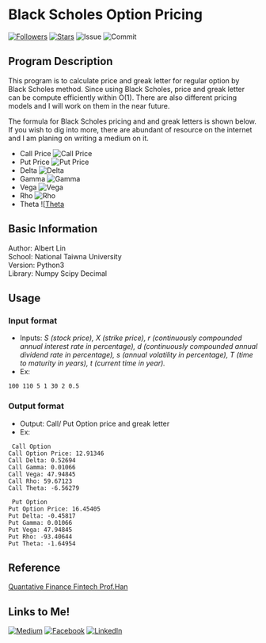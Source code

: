 # Black Scholes Option Pricing
  
[![Followers](https://img.shields.io/github/followers/AlbertLin0327?style=social)](https://github.com/AlbertLin0327)
[![Stars](https://img.shields.io/github/stars/AlbertLin0327?style=social)](https://github.com/AlbertLin0327)
![Issue](https://img.shields.io/github/issues/AlbertLin0327/Black-Scholes-Option-Pricing)
![Commit](https://img.shields.io/github/last-commit/AlbertLin0327/Black-Scholes-Option-Pricing)
  
## Program Description   
This program is to calculate price and greak letter for regular option by Black Scholes method. Since using Black Scholes, price and greak letter can be compute efficiently within O(1). There are also different pricing models and I will work on them in the near future.  
  
The formula for Black Scholes pricing and and greak letters is shown below. If you wish to dig into more, there are abundant of resource on the internet and I am planing on writing a medium on it.
  
- Call Price ![Call Price]('/images/CallPrice.png')
- Put Price ![Put Price]('/images/PutPrice.png')
- Delta ![Delta]('/images/delta.png')
- Gamma ![Gamma]('/images/gamma.png')
- Vega ![Vega]('/images/vega.png')
- Rho ![Rho]('/images/rho.png')
- Theta ![[Theta]('/images/theta.png')
    
## Basic Information  
Author: Albert Lin    
School: National Taiwna University    
Version: Python3   
Library: Numpy Scipy Decimal   
    
## Usage
### Input format   
- Inputs: *S (stock price), X (strike price), r (continuously compounded annual interest rate in percentage), d (continuously compounded annual dividend rate in percentage), s (annual volatility in percentage), T (time to maturity in years), t (current time in year).*   
- Ex: 
```
100 110 5 1 30 2 0.5  
```  
  
### Output format   
- Output: Call/ Put Option price and greak letter  
- Ex:  
```
 Call Option 
Call Option Price: 12.91346
Call Delta: 0.52694
Call Gamma: 0.01066
Call Vega: 47.94845
Call Rho: 59.67123
Call Theta: -6.56279

 Put Option 
Put Option Price: 16.45405
Put Delta: -0.45817
Put Gamma: 0.01066
Put Vega: 47.94845
Put Rho: -93.40644
Put Theta: -1.64954
```
  
## Reference   
[Quantative Finance Fintech  Prof.Han](http://mx.nthu.edu.tw/~chhan/mainframe.html)  


## Links to Me!
[![Medium](https://img.shields.io/badge/Medium-12100E?style=for-the-badge&logo=medium&logoColor=white)](https://medium.com/@linhsinkai)
[![Facebook](https://img.shields.io/badge/Facebook-1877F2?style=for-the-badge&logo=facebook&logoColor=white)](https://www.facebook.com/hsinkai.lin.327)
[![LinkedIn](https://img.shields.io/badge/LinkedIn-0077B5?style=for-the-badge&logo=linkedin&logoColor=white)](www.linkedin.com/in/albert-hk-lin)

